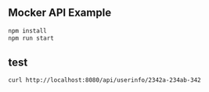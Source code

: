 Mocker API Example
---


```bash
npm install
npm run start
```

## test

```bash
curl http://localhost:8080/api/userinfo/2342a-234ab-342
```